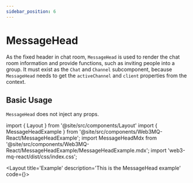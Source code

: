 ```yaml
---
sidebar_position: 6
---
```

# MessageHead 
As the fixed header in chat room, `MessageHead` is used to render the chat room information and provide functions, such as inviting people into a group. It must exist as the `Chat` and `Channel` subcomponent, because `MessageHead` needs to get the `activeChannel` and `client` properties from the context.

## Basic Usage
`MessageHead` does not inject any props.

import { Layout } from '@site/src/components/Layout'
import { MessageHeadExample } from '@site/src/components/Web3MQ-React/MessageHeadExample';
import MessageHeadMdx from '@site/src/components/Web3MQ-React/MessageHeadExample/MessageHeadExample.mdx';
import 'web3-mq-react/dist/css/index.css';

<Layout
title='Example'
description='This is the MessageHead example'
code={<MessageHeadMdx />}>
<MessageHeadExample />
</Layout>
